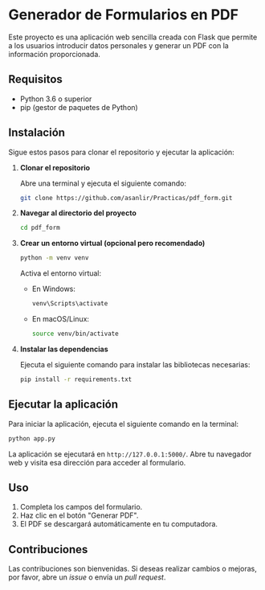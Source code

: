# Generador de Formularios en PDF

Este proyecto es una aplicación web sencilla creada con Flask que permite a los usuarios introducir datos personales y generar un PDF con la información proporcionada.

## Requisitos

- Python 3.6 o superior
- pip (gestor de paquetes de Python)

## Instalación

Sigue estos pasos para clonar el repositorio y ejecutar la aplicación:

1. **Clonar el repositorio**

   Abre una terminal y ejecuta el siguiente comando:

   ```bash
   git clone https://github.com/asanlir/Practicas/pdf_form.git

2. **Navegar al directorio del proyecto**

   ```bash
   cd pdf_form

3. **Crear un entorno virtual (opcional pero recomendado)**

   ```bash
   python -m venv venv
   ```

   Activa el entorno virtual:

   - En Windows:

     ```bash
     venv\Scripts\activate
     ```

   - En macOS/Linux:

     ```bash
     source venv/bin/activate
     ```

4. **Instalar las dependencias**

   Ejecuta el siguiente comando para instalar las bibliotecas necesarias:

   ```bash
   pip install -r requirements.txt
   ```

## Ejecutar la aplicación

Para iniciar la aplicación, ejecuta el siguiente comando en la terminal:

```bash
python app.py
```

La aplicación se ejecutará en `http://127.0.0.1:5000/`. Abre tu navegador web y visita esa dirección para acceder al formulario.

## Uso

1. Completa los campos del formulario.
2. Haz clic en el botón "Generar PDF".
3. El PDF se descargará automáticamente en tu computadora.

## Contribuciones

Las contribuciones son bienvenidas. Si deseas realizar cambios o mejoras, por favor, abre un *issue* o envía un *pull request*.

